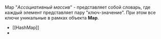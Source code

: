 Map "*Ассоциативный массив*" - представляет собой словарь, где каждый элемент представляет пару "ключ-значение". При этом все ключи уникальные в рамках объекта **Map**. 


- [[HashMap]]
- 